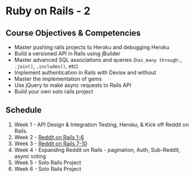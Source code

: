 # Ruby on Rails - 2

## Course Objectives & Competencies
* Master pushing rails projects to Heroku and debugging Heroku
* Build a versioned API in Rails using jBuilder
* Master advanced SQL associations and queries (`has_many through:`, `.join()`, `.includes()`, etc)
* Implement authentication in Rails with Devise and without
* Master the implementation of gems
* Use jQuery to make async requests to Rails API
* Build your own solo rails project


## Schedule

1. Week 1 - API Design & Integration Testing, Heroku, & Kick off Reddit on Rails.
1. Week 2 - [Reddit on Rails 1-6](https://www.makeschool.com/tutorials/clone-reddit-using-rails/building-reddit)
1. Week 3 - [Reddit on Rails 7-10](https://www.makeschool.com/tutorials/clone-reddit-using-rails/building-reddit)
1. Week 4 - Expanding Reddit on Rails - pagination, Auth, Sub-Reddit, async voting
1. Week 5 - Solo Rails Project
1. Week 6 - Solo Rails Project
